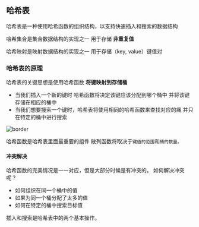 ## 哈希表



哈希表是一种使用哈希函数的组织结构，以支持快速插入和搜索的数据结构



哈希集合是集合数据结构的实现之一 用于存储 **非重复值**

哈希映射是映射数据结构的实现之一 用于存储（key, value）键值对 



### 哈希表的原理

哈希表的关键思想是使用哈希函数 **将键映射到存储桶** 

* 当我们插入一个新的键时 哈希函数将决定该键应该分配到哪个桶中 并将该键存储在相应的桶中
* 当我们想要搜索一个键时，哈希表将使用相同的哈希函数来查找对应的痛 并只在特定的桶中进行搜索



![border](https://aliyun-lc-upload.oss-cn-hangzhou.aliyuncs.com/aliyun-lc-upload/uploads/2018/09/06/screen-shot-2018-02-19-at-183537.png)





哈希函数是哈希表里面最重要的组件 散列函数将取决于`键值的范围`和`桶的数量。`



####

#### 冲突解决

哈希函数的完美情况是一一对应，但是大部分时候是有冲突的。 如何解决冲突呢？

* 如何组织在同一个桶中的值
* 如果为同一个桶分配了太多的值 
* 如何在特定的桶中搜索目标值



插入和搜索是哈希表中的两个基本操作。

